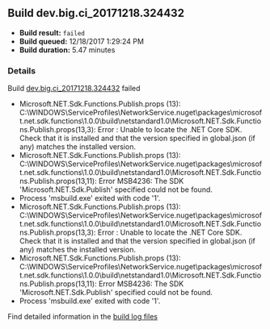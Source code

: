 ## Build dev.big.ci_20171218.324432
- **Build result:** `failed`
- **Build queued:** 12/18/2017 1:29:24 PM
- **Build duration:** 5.47 minutes
### Details
Build [dev.big.ci_20171218.324432](https://winappstudio.visualstudio.com/web/build.aspx?pcguid=a4ef43be-68ce-4195-a619-079b4d9834c2&builduri=vstfs%3a%2f%2f%2fBuild%2fBuild%2f24432) failed

+ Microsoft.NET.Sdk.Functions.Publish.props (13): C:\WINDOWS\ServiceProfiles\NetworkService\.nuget\packages\microsoft.net.sdk.functions\1.0.0\build\netstandard1.0\Microsoft.NET.Sdk.Functions.Publish.props(13,3): Error : Unable to locate the .NET Core SDK. Check that it is installed and that the version specified in global.json (if any) matches the installed version.
+ Microsoft.NET.Sdk.Functions.Publish.props (13): C:\WINDOWS\ServiceProfiles\NetworkService\.nuget\packages\microsoft.net.sdk.functions\1.0.0\build\netstandard1.0\Microsoft.NET.Sdk.Functions.Publish.props(13,11): Error MSB4236: The SDK 'Microsoft.NET.Sdk.Publish' specified could not be found.
+ Process 'msbuild.exe' exited with code '1'.
+ Microsoft.NET.Sdk.Functions.Publish.props (13): C:\WINDOWS\ServiceProfiles\NetworkService\.nuget\packages\microsoft.net.sdk.functions\1.0.0\build\netstandard1.0\Microsoft.NET.Sdk.Functions.Publish.props(13,3): Error : Unable to locate the .NET Core SDK. Check that it is installed and that the version specified in global.json (if any) matches the installed version.
+ Microsoft.NET.Sdk.Functions.Publish.props (13): C:\WINDOWS\ServiceProfiles\NetworkService\.nuget\packages\microsoft.net.sdk.functions\1.0.0\build\netstandard1.0\Microsoft.NET.Sdk.Functions.Publish.props(13,11): Error MSB4236: The SDK 'Microsoft.NET.Sdk.Publish' specified could not be found.
+ Process 'msbuild.exe' exited with code '1'.

Find detailed information in the [build log files](https://uwpctdiags.blob.core.windows.net/buildlogs/dev.big.ci_20171218.324432_logs.zip)

